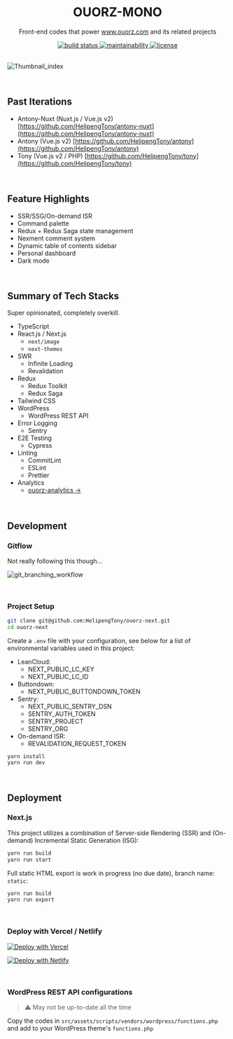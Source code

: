 <div align="center">
  <h1>OUORZ-MONO</h1>
  <p>Front-end codes that power <a href="https://www.ouorz.com" target="_blank">www.ouorz.com</a> and its related projects</p>

  <a href="https://github.com/HelipengTony/ouorz-mono">
    <img src="https://github.com/HelipengTony/ouorz-mono/workflows/Tests/badge.svg?branch=main" alt="build status">
  </a>

  <a href="https://codeclimate.com/github/HelipengTony/ouorz-mono/maintainability">
    <img src="https://api.codeclimate.com/v1/badges/241ce6373b176b12f511/maintainability" alt="maintainability" />
  </a>

  <a href="https://github.com/HelipengTony/ouorz-mono">
    <img src="https://img.shields.io/github/license/HelipengTony/ouorz-mono.svg" alt="license">
  </a>
</div>

<br/>

![Thumbnail_index](https://static.ouorz.com/screen-shot-ouorz-next.png)

<br/>

## Past Iterations
- Antony-Nuxt (Nuxt.js / Vue.js v2) [https://github.com/HelipengTony/antony-nuxt](https://github.com/HelipengTony/antony-nuxt)
- Antony (Vue.js v2) [https://github.com/HelipengTony/antony](https://github.com/HelipengTony/antony)
- Tony (Vue.js v2 / PHP) [https://github.com/HelipengTony/tony](https://github.com/HelipengTony/tony)

<br/>

## Feature Highlights

+ SSR/SSG/On-demand ISR
+ Command palette
+ Redux + Redux Saga state management
+ Nexment comment system
+ Dynamic table of contents sidebar
+ Personal dashboard
+ Dark mode

<br/>

## Summary of Tech Stacks
Super opinionated, completely overkill.

+ TypeScript
+ React.js / Next.js
  - `next/image`
  - `next-themes`
+ SWR
  - Infinite Loading
  - Revalidation
+ Redux
  - Redux Toolkit
  - Redux Saga
+ Tailwind CSS
+ WordPress
  - WordPress REST API
+ Error Logging
  - Sentry
+ E2E Testing
  - Cypress
+ Linting
  - CommitLint
  - ESLint
  - Prettier
+ Analytics
  - [ouorz-analytics →](https://github.com/HelipengTony/ouorz-analytics)

<br/>

## Development
### Gitflow
Not really following this though...

![git_branching_workflow](https://user-images.githubusercontent.com/21199796/135544887-50b1e78b-aa72-4e98-8f08-baac092cf393.jpg)

<br/>

### Project Setup
```bash
git clone git@github.com:HelipengTony/ouorz-next.git
cd ouorz-next
```

Create a `.env` file with your configuration, see below for a list of environmental variables used in this project:

+ LeanCloud:
  - NEXT_PUBLIC_LC_KEY
  - NEXT_PUBLIC_LC_ID
+ Buttondown:
  - NEXT_PUBLIC_BUTTONDOWN_TOKEN
+ Sentry:
  - NEXT_PUBLIC_SENTRY_DSN
  - SENTRY_AUTH_TOKEN
  - SENTRY_PROJECT
  - SENTRY_ORG
+ On-demand ISR:
  - REVALIDATION_REQUEST_TOKEN

```
yarn install
yarn run dev
```

<br/>

## Deployment
### Next.js
This project utilizes a combination of Server-side Rendering (SSR) and (On-demand) Incremental Static Generation (ISG):

```bash
yarn run build
yarn run start
```

Full static HTML export is work in progress (no due date), branch name: `static`:

```bash
yarn run build
yarn run export
```

<br/>

### Deploy with Vercel / Netlify

[![Deploy with Vercel](https://vercel.com/button)](https://vercel.com/new/clone?repository-url=https://github.com/HelipengTony/ouorz-next)

[![Deploy with Netlify](https://www.netlify.com/img/deploy/button.svg)](https://app.netlify.com/start/deploy?repository=https://github.com/HelipengTony/ouorz-next)

<br/>

### WordPress REST API configurations
> ⚠️ May not be up-to-date all the time

Copy the codes in `src/assets/scripts/vendors/wordpress/functions.php` and add to your WordPress theme's `functions.php`
